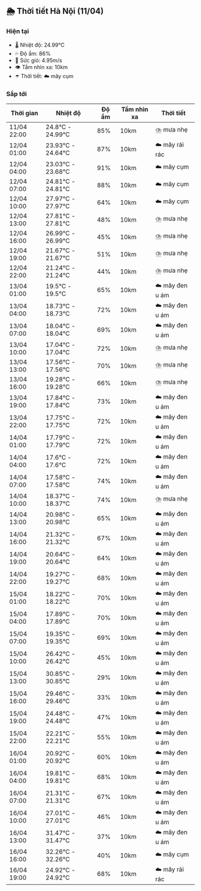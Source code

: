 ## 🌦️ Thời tiết Hà Nội (11/04)

### Hiện tại

- 🌡️ Nhiệt độ: 24.99℃
- 💦 Độ ẩm: 86%
- 💨 Sức gió: 4.95m/s
- 👁️ Tầm nhìn xa: 10km
- ☂️ Thời tiết: ☁️ mây cụm

### Sắp tới

| Thời gian | Nhiệt độ | Độ ẩm | Tầm nhìn xa | Thời tiết |
| --- | --- | --- | --- | --- |
| 11/04 22:00 | 24.8℃ - 24.99℃ | 85% | 10km | ⛈️ mưa nhẹ |
| 12/04 01:00 | 23.93℃ - 24.64℃ | 87% | 10km | ☁️ mây rải rác |
| 12/04 04:00 | 23.03℃ - 23.68℃ | 91% | 10km | ☁️ mây cụm |
| 12/04 07:00 | 24.81℃ - 24.81℃ | 88% | 10km | ☁️ mây cụm |
| 12/04 10:00 | 27.97℃ - 27.97℃ | 64% | 10km | ☁️ mây cụm |
| 12/04 13:00 | 27.81℃ - 27.81℃ | 48% | 10km | ⛈️ mưa nhẹ |
| 12/04 16:00 | 26.99℃ - 26.99℃ | 45% | 10km | ⛈️ mưa nhẹ |
| 12/04 19:00 | 21.67℃ - 21.67℃ | 51% | 10km | ⛈️ mưa nhẹ |
| 12/04 22:00 | 21.24℃ - 21.24℃ | 44% | 10km | ⛈️ mưa nhẹ |
| 13/04 01:00 | 19.5℃ - 19.5℃ | 65% | 10km | ☁️ mây đen u ám |
| 13/04 04:00 | 18.73℃ - 18.73℃ | 72% | 10km | ☁️ mây đen u ám |
| 13/04 07:00 | 18.04℃ - 18.04℃ | 69% | 10km | ☁️ mây đen u ám |
| 13/04 10:00 | 17.04℃ - 17.04℃ | 72% | 10km | ⛈️ mưa nhẹ |
| 13/04 13:00 | 17.56℃ - 17.56℃ | 70% | 10km | ⛈️ mưa nhẹ |
| 13/04 16:00 | 19.28℃ - 19.28℃ | 66% | 10km | ⛈️ mưa nhẹ |
| 13/04 19:00 | 17.84℃ - 17.84℃ | 73% | 10km | ☁️ mây đen u ám |
| 13/04 22:00 | 17.75℃ - 17.75℃ | 72% | 10km | ☁️ mây đen u ám |
| 14/04 01:00 | 17.79℃ - 17.79℃ | 72% | 10km | ☁️ mây đen u ám |
| 14/04 04:00 | 17.6℃ - 17.6℃ | 72% | 10km | ☁️ mây đen u ám |
| 14/04 07:00 | 17.58℃ - 17.58℃ | 74% | 10km | ☁️ mây đen u ám |
| 14/04 10:00 | 18.37℃ - 18.37℃ | 74% | 10km | ⛈️ mưa nhẹ |
| 14/04 13:00 | 20.98℃ - 20.98℃ | 65% | 10km | ☁️ mây đen u ám |
| 14/04 16:00 | 21.32℃ - 21.32℃ | 67% | 10km | ☁️ mây đen u ám |
| 14/04 19:00 | 20.64℃ - 20.64℃ | 64% | 10km | ☁️ mây đen u ám |
| 14/04 22:00 | 19.27℃ - 19.27℃ | 68% | 10km | ☁️ mây đen u ám |
| 15/04 01:00 | 18.22℃ - 18.22℃ | 70% | 10km | ☁️ mây đen u ám |
| 15/04 04:00 | 17.89℃ - 17.89℃ | 70% | 10km | ☁️ mây đen u ám |
| 15/04 07:00 | 19.35℃ - 19.35℃ | 69% | 10km | ☁️ mây đen u ám |
| 15/04 10:00 | 26.42℃ - 26.42℃ | 45% | 10km | ☁️ mây đen u ám |
| 15/04 13:00 | 30.85℃ - 30.85℃ | 29% | 10km | ☁️ mây đen u ám |
| 15/04 16:00 | 29.46℃ - 29.46℃ | 33% | 10km | ☁️ mây đen u ám |
| 15/04 19:00 | 24.48℃ - 24.48℃ | 47% | 10km | ☁️ mây đen u ám |
| 15/04 22:00 | 22.21℃ - 22.21℃ | 55% | 10km | ☁️ mây đen u ám |
| 16/04 01:00 | 20.92℃ - 20.92℃ | 60% | 10km | ☁️ mây đen u ám |
| 16/04 04:00 | 19.81℃ - 19.81℃ | 68% | 10km | ☁️ mây đen u ám |
| 16/04 07:00 | 21.31℃ - 21.31℃ | 67% | 10km | ☁️ mây đen u ám |
| 16/04 10:00 | 27.01℃ - 27.01℃ | 46% | 10km | ☁️ mây đen u ám |
| 16/04 13:00 | 31.47℃ - 31.47℃ | 37% | 10km | ☁️ mây đen u ám |
| 16/04 16:00 | 32.26℃ - 32.26℃ | 40% | 10km | ☁️ mây cụm |
| 16/04 19:00 | 24.92℃ - 24.92℃ | 68% | 10km | ☁️ mây rải rác |
